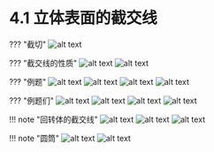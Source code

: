 # 4.1 立体表面的截交线

??? "截切"
    ![alt text](image-107.png)

??? "截交线的性质"
    ![alt text](image-108.png)
    ![alt text](image-109.png)

??? "例题"
    ![alt text](image-110.png)
    ![alt text](image-111.png)
    ![alt text](image-112.png)
    ![alt text](image-113.png)


??? "例题们"
    ![alt text](image-114.png)
    ![alt text](image-115.png)
    ![alt text](image-116.png)
    ![alt text](image-117.png)


!!! note "回转体的截交线"
    ![alt text](image-118.png)
    ![alt text](image-119.png)
    ![alt text](image-120.png)


!!! note "圆筒"
    ![alt text](image-121.png)
    ![alt text](image-122.png)

    